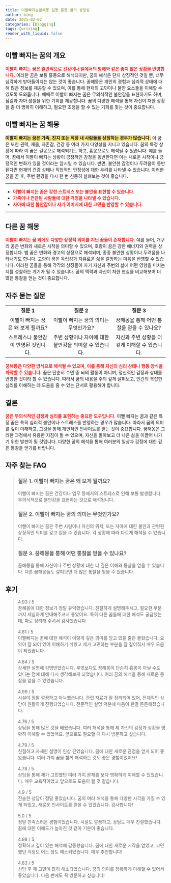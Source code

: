 ```yaml
---
title: 이빨빠지는꿈해몽 길몽 흉몽 꿈의 상징성
author: bing
date: 2025-02-02
categories: [Blogging]
tags: [writing]
render_with_liquid: false
---
```



<h2 id='이빨빠지는꿈의개요'>이빨 빠지는 꿈의 개요</h2>

<p><b><span style="color: #ee2323;">이빨이 빠지는 꿈은 일반적으로 건강이나 일에서의 방해와 같은 좋지 않은 상황을 반영합니다.</span></b> 이러한 꿈은 보통 흉몽으로 해석되지만, 꿈의 해석은 단지 상징적인 것일 뿐, 너무 심각하게 받아들이지는 않는 것이 좋습니다. 꿈해몽은 개인의 경험과 심리적 상태에 대해 많은 정보를 제공할 수 있으며, 이를 통해 현재의 고민이나 불안 요소들을 이해할 수 있도록 도와줍니다. 때때로 이빨이 빠지는 꿈은 무의식적인 불안감을 표현하기도 하며, 점검과 자아 성찰을 위한 기회를 제공합니다. 꿈의 다양한 해석을 통해 자신이 처한 상황을 좀 더 명확히 이해하고, 필요한 조정을 할 수 있는 기회를 찾는 것이 중요합니다.</p>

<h2 id='이빨빠지는꿈해몽'>이빨 빠지는 꿈 해몽</h2>

<p><b><span style="background-color: #ffe066;">이빨이 빠지는 꿈은 가족, 친지 또는 직장 내 사람들을 상징하는 경우가 많습니다.</span></b> 이 꿈은 또한 권력, 재물, 자존감, 건강 등 여러 가지 다양성을 지니고 있습니다. 꿈의 특정 상황에 따라 이 꿈은 길몽으로 해석되기도 하고, 흉몽으로도 해석될 수 있습니다. 예를 들어, 꿈에서 이빨이 빠지는 상황이 긍정적인 감정을 동반한다면 이는 새로운 시작이나 긍정적인 변화가 있을 것이라는 암시일 수 있습니다. 반면, 불안한 감정이나 두려움이 동반된다면 현재의 건강 상태나 직업적인 안정성에 대한 우려를 나타낼 수 있습니다. 이러한 꿈을 꾼 후, 주변 환경을 다시 한 번 신중히 살펴보는 것이 좋습니다.</p>

<hr />

<ul>
    <li><b><span style="color: #ee2323;">이빨이 빠지는 꿈은 강한 스트레스 또는 불안을 표현할 수 있습니다.</span></b></li>
    <li><b><span style="color: #ee2323;">가족이나 연관된 사람들에 대한 걱정을 나타낼 수 있습니다.</span></b></li>
    <li><b><span style="color: #ee2323;">자아에 대한 불안감이나 자기 이미지에 대한 고민을 반영할 수 있습니다.</span></b></li>
</ul>

<hr />

<h2 id='다른꿈해몽'>다른 꿈 해몽</h2>

<p><b><span style="color: #ee2323;">이빨이 빠지는 꿈 외에도 다양한 상징적 의미를 지닌 꿈들이 존재합니다.</span></b> 예를 들어, 개구리 꿈은 변화와 새로운 시작을 의미할 수 있으며, 호랑이 꿈은 강한 에너지와 권력을 상징합니다. 뱀 꿈은 변화와 경고의 상징으로 해석되며, 종종 불안한 상황이나 두려움을 나타내기도 합니다. 고양이 꿈은 독립성과 자유로운 삶을 갈망하는 마음을 반영할 수 있습니다. 이러한 꿈들을 통해 각각의 상징들이 자기 자신과 주변의 삶에 어떤 영향을 미치는지를 성찰하는 계기가 될 수 있습니다. 꿈의 맥락과 자신이 처한 현실을 비교해보며 더 많은 통찰을 얻는 것이 중요합니다.</p>

<h2 id='자주묻는질문'>자주 묻는 질문</h2>

<table>
    <tr>
        <td style="text-align: center; height: 17px;"><b>질문 1</b></td>
        <td style="text-align: center; height: 17px;"><b>질문 2</b></td>
        <td style="text-align: center; height: 17px;"><b>질문 3</b></td>
    </tr>
    <tr>
        <td style="text-align: center; height: 17px;">이빨이 빠지는 꿈은 왜 보게 될까요?</td>
        <td style="text-align: center; height: 17px;">이빨이 빠지는 꿈의 의미는 무엇인가요?</td>
        <td style="text-align: center; height: 17px;">꿈해몽을 통해 어떤 통찰을 얻을 수 있나요?</td>
    </tr>
    <tr>
        <td style="text-align: center; height: 17px;">스트레스나 불안감이 반영된 것입니다.</td>
        <td style="text-align: center; height: 17px;">주변 상황이나 자아에 대한 불안감을 의미할 수 있습니다.</td>
        <td style="text-align: center; height: 17px;">자신과 주변 상황을 더 깊게 이해할 수 있습니다.</td>
    </tr>
</table>

<p><b><span style="color: #ee2323;">꿈해몽은 다양한 방식으로 해석될 수 있으며, 이를 통해 자신의 심리 상태나 행동 양식을 파악할 수 있습니다.</span></b> 꿈은 단순히 수면 중 뇌의 활동이 아니며, 정신적인 감정과 상태를 반영한 것이라 할 수 있습니다. 따라서 꿈의 내용을 주의 깊게 살펴보고, 인간의 복잡한 심리를 이해하는 데 도움을 줄 수 있는 단서로 활용해야 합니다.</p>

<h2 id='결론'>결론</h2>

<p><b><span style="color: #ee2323;">꿈은 무의식적인 감정과 심리를 표현하는 중요한 도구입니다.</span></b> 이빨 빠지는 꿈과 같은 특정 꿈은 특히 심리적 불안이나 스트레스를 반영하는 경우가 많습니다. 따라서 꿈의 의미를 깊이 이해하고, 그것을 통해 개인적인 인사이트를 얻는 것이 중요합니다. 꿈해몽은 그러한 과정에서 유용한 지침이 될 수 있으며, 자신을 돌아보고 더 나은 삶을 이끌어 나가기 위한 발판이 될 것입니다. 다양한 꿈의 해석을 통해 여러분의 일상과 감정에 대한 깊은 통찰을 얻기를 바랍니다.</p>


<h2 id='자주_찾는_FAQ'>자주 찾는 FAQ</h2>
<div itemscope="" itemtype="https://schema.org/FAQPage"> 
<blockquote> 
<div itemscope="" itemprop="mainEntity" itemtype="https://schema.org/Question"> 
<h3 itemprop="name">질문 1. 이빨이 빠지는 꿈은 왜 보게 될까요?</h3> 
<div itemscope="" itemprop="acceptedAnswer" itemtype="https://schema.org/Answer"> 
<span itemprop="text"> <p>이빨이 빠지는 꿈은 건강이나 업무 등에서의 스트레스로 인해 보통 발생합니다. 무의식적으로 불안감을 표현하는 것으로 해석됩니다.</p> </span> 
</div> 
</div> 

<div itemscope="" itemprop="mainEntity" itemtype="https://schema.org/Question"> 
<h3 itemprop="name">질문 2. 이빨이 빠지는 꿈의 의미는 무엇인가요?</h3> 
<div itemscope="" itemprop="acceptedAnswer" itemtype="https://schema.org/Answer"> 
<span itemprop="text"> <p>이빨이 빠지는 꿈은 주변 사람이나 자신의 위치, 또는 자아에 대한 불안과 관련된 상징적인 의미를 갖고 있을 수 있습니다. 각 상황에 따라 다르게 해석될 수 있습니다.</p> </span> 
</div> 
</div> 

<div itemscope="" itemprop="mainEntity" itemtype="https://schema.org/Question"> 
<h3 itemprop="name">질문 3. 꿈해몽을 통해 어떤 통찰을 얻을 수 있나요?</h3> 
<div itemscope="" itemprop="acceptedAnswer" itemtype="https://schema.org/Answer"> 
<span itemprop="text"> <p>꿈해몽을 통해 자신이나 주변 상황에 대한 더 깊은 이해와 통찰을 얻을 수 있습니다. 다른 꿈해몽들도 살펴보면 더 많은 통찰을 얻을 수 있습니다.</p> </span> 
</div> 
</div> 
</blockquote> 
</div>
<h2 id='후기'>후기</h2>
<div itemscope itemtype="https://schema.org/Product">
  <blockquote>
  <div itemprop="review" itemscope itemtype="https://schema.org/Review">
      <div itemprop="reviewRating" itemscope itemtype="https://schema.org/Rating"> <span itemprop="ratingValue">4.93</span> / <span itemprop="bestRating">5</span> </div>
      <span itemprop="reviewBody">꿈해몽에 대한 정보가 정말 유익했습니다. 친절하게 설명해주시고, 필요한 부분까지 세심하게 안내해주셔서 좋았어요. 특히 다른 꿈들에 대한 해석도 궁금했는데, 따로 정리해 주셔서 감사했습니다.</span>
  </div>
  <br>
  <div itemprop="review" itemscope itemtype="https://schema.org/Review">
      <div itemprop="reviewRating" itemscope itemtype="https://schema.org/Rating"> <span itemprop="ratingValue">4.81</span> / <span itemprop="bestRating">5</span> </div>
      <span itemprop="reviewBody">이빨빠지는 꿈에 대한 해석이 이렇게 깊은 의미를 담고 있을 줄은 몰랐습니다. 요약이 잘 되어 있어 이해하기 쉬웠고 제가 고민하는 부분을 잘 짚어줘서 매우 도움이 되었습니다.</span>
  </div>
  <br>
  <div itemprop="review" itemscope itemtype="https://schema.org/Review">
      <div itemprop="reviewRating" itemscope itemtype="https://schema.org/Rating"> <span itemprop="ratingValue">4.84</span> / <span itemprop="bestRating">5</span> </div>
      <span itemprop="reviewBody">상세한 설명에 감명받았습니다. 무엇보다도 꿈해몽이 단순히 흉몽이 아닐 수도 있다는 점에 대해 다시 생각해보게 되었습니다. 여러 꿈의 해석을 통해 새로운 통찰을 얻을 수 있었습니다.</span>
  </div>
  <br>
  <div itemprop="review" itemscope itemtype="https://schema.org/Review">
      <div itemprop="reviewRating" itemscope itemtype="https://schema.org/Rating"> <span itemprop="ratingValue">4.99</span> / <span itemprop="bestRating">5</span> </div>
      <span itemprop="reviewBody">시설이 정말 깔끔하고 아늑했습니다. 관련 자료가 잘 정리되어 있어, 전체적인 상담이 원활하게 진행되었습니다. 전문적인 설명 덕분에 마음이 한결 든든해졌습니다.</span>
  </div>
  <br>
  <div itemprop="review" itemscope itemtype="https://schema.org/Review">
      <div itemprop="reviewRating" itemscope itemtype="https://schema.org/Rating"> <span itemprop="ratingValue">4.76</span> / <span itemprop="bestRating">5</span> </div>
      <span itemprop="reviewBody">상담을 통해 많은 것을 배웠습니다. 여러 해석을 통해 제 자신의 감정과 상황을 명확히 이해할 수 있었어요. 앞으로도 필요할 때 다시 방문하고 싶습니다.</span>
  </div>
  <br>
  <div itemprop="review" itemscope itemtype="https://schema.org/Review">
      <div itemprop="reviewRating" itemscope itemtype="https://schema.org/Rating"> <span itemprop="ratingValue">4.79</span> / <span itemprop="bestRating">5</span> </div>
      <span itemprop="reviewBody">친절하고 자세한 설명이 인상 깊었습니다. 꿈에 대한 새로운 관점을 얻게 되어 좋았습니다. 여러 가지 꿈을 함께 해석하는 것도 좋은 경험이었어요!</span>
  </div>
  <br>
  <div itemprop="review" itemscope itemtype="https://schema.org/Review">
      <div itemprop="reviewRating" itemscope itemtype="https://schema.org/Rating"> <span itemprop="ratingValue">4.78</span> / <span itemprop="bestRating">5</span> </div>
      <span itemprop="reviewBody">상담을 통해 제가 고민했던 여러 가지 문제를 보다 명확하게 이해할 수 있었습니다. 매우 교육적이었고 앞으로도 도움이 될 것 같습니다.</span>
  </div>
  <br>
  <div itemprop="review" itemscope itemtype="https://schema.org/Review">
      <div itemprop="reviewRating" itemscope itemtype="https://schema.org/Rating"> <span itemprop="ratingValue">4.9</span> / <span itemprop="bestRating">5</span> </div>
      <span itemprop="reviewBody">진솔한 상담이 정말 좋았습니다. 꿈의 여러 해석을 통해 다양한 시각을 가질 수 있게 되었고, 새로운 인사이트를 얻을 수 있었습니다. 감사합니다!</span>
  </div>
  <br>
  <div itemprop="review" itemscope itemtype="https://schema.org/Review">
      <div itemprop="reviewRating" itemscope itemtype="https://schema.org/Rating"> <span itemprop="ratingValue">5.0</span> / <span itemprop="bestRating">5</span> </div>
      <span itemprop="reviewBody">정말 만족스러운 경험이었습니다. 시설도 깔끔하고, 상담도 매우 친절했습니다. 꿈에 대한 이해도가 높아진 것 같아 기분이 좋습니다.</span>
  </div>
  <br>
  <div itemprop="review" itemscope itemtype="https://schema.org/Review">
      <div itemprop="reviewRating" itemscope itemtype="https://schema.org/Rating"> <span itemprop="ratingValue">4.98</span> / <span itemprop="bestRating">5</span> </div>
      <span itemprop="reviewBody">정확하고 깊이 있는 해석에 감동했습니다. 꿈에 대한 새로운 시각을 얻었고, 고민했던 걱정도 어느 정도 해소되었습니다. 매우 추천합니다!</span>
  </div>
  <br>
  <div itemprop="review" itemscope itemtype="https://schema.org/Review">
      <div itemprop="reviewRating" itemscope itemtype="https://schema.org/Rating"> <span itemprop="ratingValue">4.83</span> / <span itemprop="bestRating">5</span> </div>
      <span itemprop="reviewBody">상담 후 제 고민이 많이 해소되었습니다. 꿈의 의미를 정확하게 이해할 수 있어서 좋았습니다. 다음 번에도 꼭 방문하고 싶습니다!</span>
  </div>
  </blockquote>
</div>
